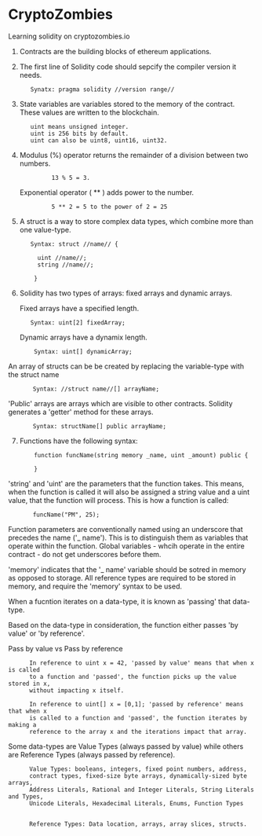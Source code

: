 # CryptoZombies
Learning solidity on cryptozombies.io

1) Contracts are the building blocks of ethereum applications.


2) The first line of Solidity code should sepcify the compiler version it needs.                         

          Synatx: pragma solidity //version range//

3) State variables are variables stored to the memory of the contract. These values are written to the blockchain. 
        
          uint means unsigned integer. 
          uint is 256 bits by default.
          uint can also be uint8, uint16, uint32.
          
          
4) Modulus (%) operator returns the remainder of a division between two numbers.
          
                13 % 5 = 3.
          
   Exponential operator ( ** ) adds power to the number.
                
                5 ** 2 = 5 to the power of 2 = 25
          
          
5) A struct is a way to store complex data types, which combine more than one value-type. 

          Syntax: struct //name// {
          
            uint //name//;
            string //name//;
            
           }
           
           
6) Solidity has two types of arrays: fixed arrays and dynamic arrays.

      Fixed arrays have a specified length.

          Syntax: uint[2] fixedArray;
          
        
      Dynamic arrays have a dynamix length.
        
           Syntax: uint[] dynamicArray;
           
           
An array of structs can be be created by replacing the variable-type with the struct name

           Syntax: //struct name//[] arrayName;
           
           
'Public' arrays are arrays which are visible to other contracts. Solidity generates a 'getter' method for these arrays. 

           Syntax: structName[] public arrayName;
           
           

7) Functions have the following syntax:

           function funcName(string memory _name, uint _amount) public {
           
           }
           
'string' and 'uint' are the parameters that the function takes. This means, when the function is called it will also be assigned a string value and a uint value, that the function will process. This is how a function is called:

           funcName("PM", 25);
           
Function parameters are conventionally named using an underscore that precedes the name ('_ name'). This is to distinguish them as variables that operate within the function. Global variables - whcih operate in the entire contract - do not get underscores before them.


'memory' indicates that the '_ name' variable should be sotred in memory as opposed to storage. All reference types are required to be stored in memory, and require the 'memory' syntax to be used.

When a fucntion iterates on a data-type, it is known as 'passing' that data-type.

Based on the data-type in consideration, the function either passes 'by value' or 'by reference'.

Pass by value vs Pass by reference

          In reference to uint x = 42, 'passed by value' means that when x is called
          to a function and 'passed', the function picks up the value stored in x,
          without impacting x itself.
          
          In reference to uint[] x = [0,1]; 'passed by reference' means that when x
          is called to a function and 'passed', the function iterates by making a
          reference to the array x and the iterations impact that array.
          
Some data-types are Value Types (always passed by value) while others are Reference Types (always passed by reference).

          Value Types: booleans, integers, fixed point numbers, address,
          contract types, fixed-size byte arrays, dynamically-sized byte arrays,
          Address Literals, Rational and Integer Literals, String Literals and Types,
          Unicode Literals, Hexadecimal Literals, Enums, Function Types
          
          
          Reference Types: Data location, arrays, array slices, structs.

  
